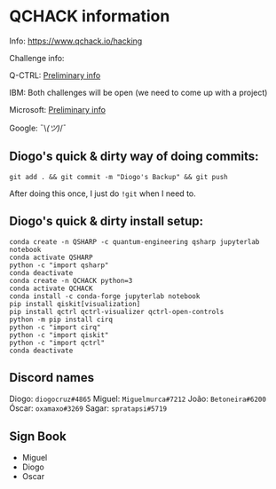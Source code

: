 # QCHACK information

Info:
<https://www.qchack.io/hacking>

Challenge info:

Q-CTRL: [Preliminary info](https://docs.q-ctrl.com/boulder-opal/application-notes/q-ctrl-qchack-challenge)

IBM: Both challenges will be open (we need to come up with a project)

Microsoft: [Preliminary info](https://devblogs.microsoft.com/qsharp/announcing-microsoft-quantum-challenge-at-qchack/)

Google: ¯\\_(ツ)_/¯

## Diogo's quick & dirty way of doing commits:

`git add . && git commit -m "Diogo's Backup" && git push`

After doing this once, I just do `!git` when I need to.

## Diogo's quick & dirty install setup:

```
conda create -n QSHARP -c quantum-engineering qsharp jupyterlab notebook
conda activate QSHARP
python -c "import qsharp"
conda deactivate
conda create -n QCHACK python=3
conda activate QCHACK
conda install -c conda-forge jupyterlab notebook
pip install qiskit[visualization]
pip install qctrl qctrl-visualizer qctrl-open-controls
python -m pip install cirq
python -c "import cirq"
python -c "import qiskit"
python -c "import qctrl"
conda deactivate
```

## Discord names

Diogo: `diogocruz#4865`
Miguel: `Miguelmurca#7212`
João: `Betoneira#6200`
Óscar: `oxamaxo#3269`
Sagar: `spratapsi#5719`


## Sign Book

- Miguel
- Diogo
- Oscar
